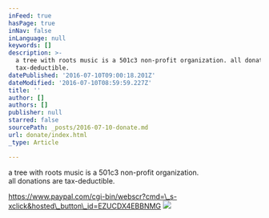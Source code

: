 ```yaml
---
inFeed: true
hasPage: true
inNav: false
inLanguage: null
keywords: []
description: >-
  a tree with roots music is a 501c3 non-profit organization. all donations are
  tax-deductible.
datePublished: '2016-07-10T09:00:18.201Z'
dateModified: '2016-07-10T08:59:59.227Z'
title: ''
author: []
authors: []
publisher: null
starred: false
sourcePath: _posts/2016-07-10-donate.md
url: donate/index.html
_type: Article

---
```

a tree with roots music is a 501c3 non-profit organization.  
all donations are tax-deductible.

https://www.paypal.com/cgi-bin/webscr?cmd=\_s-xclick&hosted\_button\_id=EZUCDX4EBBNMG
![](https://the-grid-user-content.s3-us-west-2.amazonaws.com/61f18137-120a-4a99-9e59-711247002d64.jpg)